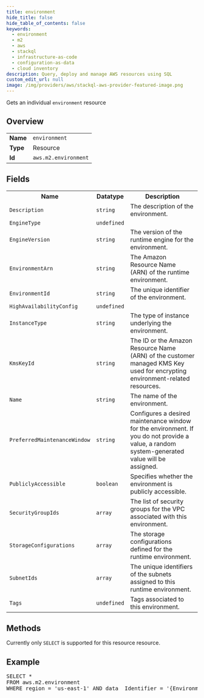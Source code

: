 ```yaml
---
title: environment
hide_title: false
hide_table_of_contents: false
keywords:
  - environment
  - m2
  - aws
  - stackql
  - infrastructure-as-code
  - configuration-as-data
  - cloud inventory
description: Query, deploy and manage AWS resources using SQL
custom_edit_url: null
image: /img/providers/aws/stackql-aws-provider-featured-image.png
---
```

Gets an individual <code>environment</code> resource

## Overview
<table><tbody>
<tr><td><b>Name</b></td><td><code>environment</code></td></tr>
<tr><td><b>Type</b></td><td>Resource</td></tr>
<tr><td><b>Id</b></td><td><code>aws.m2.environment</code></td></tr>
</tbody></table>

## Fields
<table><tbody>
<tr><th>Name</th><th>Datatype</th><th>Description</th></tr>
<tr><td><code>Description</code></td><td><code>string</code></td><td>The description of the environment.</td></tr><tr><td><code>EngineType</code></td><td><code>undefined</code></td><td></td></tr><tr><td><code>EngineVersion</code></td><td><code>string</code></td><td>The version of the runtime engine for the environment.</td></tr><tr><td><code>EnvironmentArn</code></td><td><code>string</code></td><td>The Amazon Resource Name (ARN) of the runtime environment.</td></tr><tr><td><code>EnvironmentId</code></td><td><code>string</code></td><td>The unique identifier of the environment.</td></tr><tr><td><code>HighAvailabilityConfig</code></td><td><code>undefined</code></td><td></td></tr><tr><td><code>InstanceType</code></td><td><code>string</code></td><td>The type of instance underlying the environment.</td></tr><tr><td><code>KmsKeyId</code></td><td><code>string</code></td><td>The ID or the Amazon Resource Name (ARN) of the customer managed KMS Key used for encrypting environment-related resources.</td></tr><tr><td><code>Name</code></td><td><code>string</code></td><td>The name of the environment.</td></tr><tr><td><code>PreferredMaintenanceWindow</code></td><td><code>string</code></td><td>Configures a desired maintenance window for the environment. If you do not provide a value, a random system-generated value will be assigned.</td></tr><tr><td><code>PubliclyAccessible</code></td><td><code>boolean</code></td><td>Specifies whether the environment is publicly accessible.</td></tr><tr><td><code>SecurityGroupIds</code></td><td><code>array</code></td><td>The list of security groups for the VPC associated with this environment.</td></tr><tr><td><code>StorageConfigurations</code></td><td><code>array</code></td><td>The storage configurations defined for the runtime environment.</td></tr><tr><td><code>SubnetIds</code></td><td><code>array</code></td><td>The unique identifiers of the subnets assigned to this runtime environment.</td></tr><tr><td><code>Tags</code></td><td><code>undefined</code></td><td>Tags associated to this environment.</td></tr>
</tbody></table>

## Methods
Currently only <code>SELECT</code> is supported for this resource resource.

## Example
<pre>
SELECT * 
FROM aws.m2.environment
WHERE region = 'us-east-1' AND data__Identifier = '{EnvironmentArn}'
</pre>
